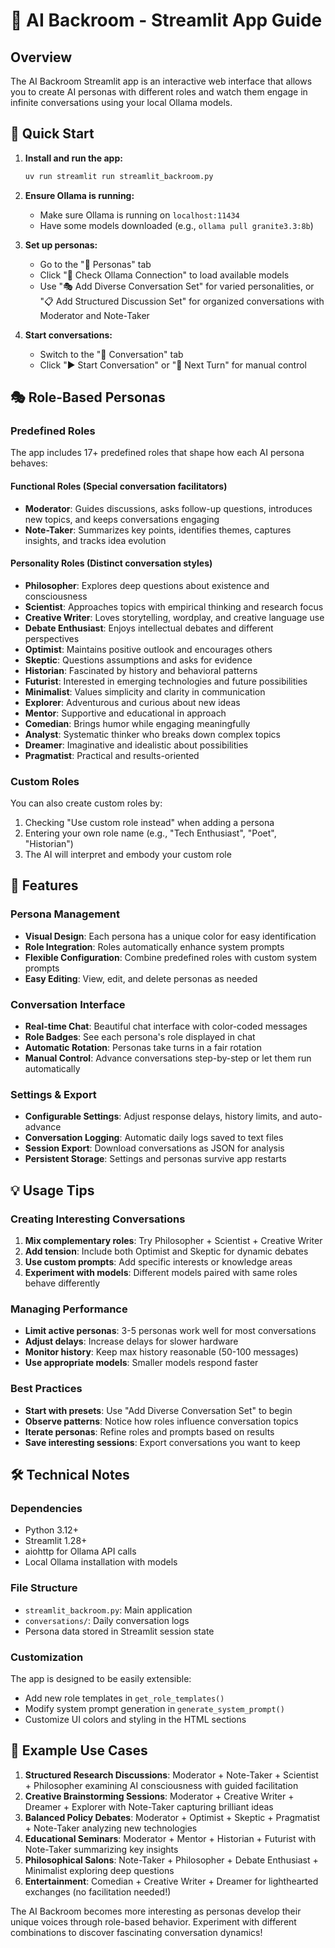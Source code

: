 # 🤖 AI Backroom - Streamlit App Guide

## Overview
The AI Backroom Streamlit app is an interactive web interface that allows you to create AI personas with different roles and watch them engage in infinite conversations using your local Ollama models.

## 🚀 Quick Start

1. **Install and run the app:**
   ```bash
   uv run streamlit run streamlit_backroom.py
   ```

2. **Ensure Ollama is running:**
   - Make sure Ollama is running on `localhost:11434`
   - Have some models downloaded (e.g., `ollama pull granite3.3:8b`)

3. **Set up personas:**
   - Go to the "🤖 Personas" tab
   - Click "🔄 Check Ollama Connection" to load available models
   - Use "🎭 Add Diverse Conversation Set" for varied personalities, or "📋 Add Structured Discussion Set" for organized conversations with Moderator and Note-Taker

4. **Start conversations:**
   - Switch to the "💬 Conversation" tab
   - Click "▶️ Start Conversation" or "🔄 Next Turn" for manual control

## 🎭 Role-Based Personas

### Predefined Roles
The app includes 17+ predefined roles that shape how each AI persona behaves:

#### **Functional Roles** (Special conversation facilitators)
- **Moderator**: Guides discussions, asks follow-up questions, introduces new topics, and keeps conversations engaging
- **Note-Taker**: Summarizes key points, identifies themes, captures insights, and tracks idea evolution

#### **Personality Roles** (Distinct conversation styles)
- **Philosopher**: Explores deep questions about existence and consciousness
- **Scientist**: Approaches topics with empirical thinking and research focus
- **Creative Writer**: Loves storytelling, wordplay, and creative language use
- **Debate Enthusiast**: Enjoys intellectual debates and different perspectives
- **Optimist**: Maintains positive outlook and encourages others
- **Skeptic**: Questions assumptions and asks for evidence
- **Historian**: Fascinated by history and behavioral patterns
- **Futurist**: Interested in emerging technologies and future possibilities
- **Minimalist**: Values simplicity and clarity in communication
- **Explorer**: Adventurous and curious about new ideas
- **Mentor**: Supportive and educational in approach
- **Comedian**: Brings humor while engaging meaningfully
- **Analyst**: Systematic thinker who breaks down complex topics
- **Dreamer**: Imaginative and idealistic about possibilities
- **Pragmatist**: Practical and results-oriented

### Custom Roles
You can also create custom roles by:
1. Checking "Use custom role instead" when adding a persona
2. Entering your own role name (e.g., "Tech Enthusiast", "Poet", "Historian")
3. The AI will interpret and embody your custom role

## 🎨 Features

### Persona Management
- **Visual Design**: Each persona has a unique color for easy identification
- **Role Integration**: Roles automatically enhance system prompts
- **Flexible Configuration**: Combine predefined roles with custom system prompts
- **Easy Editing**: View, edit, and delete personas as needed

### Conversation Interface
- **Real-time Chat**: Beautiful chat interface with color-coded messages
- **Role Badges**: See each persona's role displayed in chat
- **Automatic Rotation**: Personas take turns in a fair rotation
- **Manual Control**: Advance conversations step-by-step or let them run automatically

### Settings & Export
- **Configurable Settings**: Adjust response delays, history limits, and auto-advance
- **Conversation Logging**: Automatic daily logs saved to text files
- **Session Export**: Download conversations as JSON for analysis
- **Persistent Storage**: Settings and personas survive app restarts

## 💡 Usage Tips

### Creating Interesting Conversations
1. **Mix complementary roles**: Try Philosopher + Scientist + Creative Writer
2. **Add tension**: Include both Optimist and Skeptic for dynamic debates
3. **Use custom prompts**: Add specific interests or knowledge areas
4. **Experiment with models**: Different models paired with same roles behave differently

### Managing Performance
- **Limit active personas**: 3-5 personas work well for most conversations
- **Adjust delays**: Increase delays for slower hardware
- **Monitor history**: Keep max history reasonable (50-100 messages)
- **Use appropriate models**: Smaller models respond faster

### Best Practices
- **Start with presets**: Use "Add Diverse Conversation Set" to begin
- **Observe patterns**: Notice how roles influence conversation topics
- **Iterate personas**: Refine roles and prompts based on results
- **Save interesting sessions**: Export conversations you want to keep

## 🛠️ Technical Notes

### Dependencies
- Python 3.12+
- Streamlit 1.28+
- aiohttp for Ollama API calls
- Local Ollama installation with models

### File Structure
- `streamlit_backroom.py`: Main application
- `conversations/`: Daily conversation logs
- Persona data stored in Streamlit session state

### Customization
The app is designed to be easily extensible:
- Add new role templates in `get_role_templates()`
- Modify system prompt generation in `generate_system_prompt()`
- Customize UI colors and styling in the HTML sections

## 🎯 Example Use Cases

1. **Structured Research Discussions**: Moderator + Note-Taker + Scientist + Philosopher examining AI consciousness with guided facilitation
2. **Creative Brainstorming Sessions**: Moderator + Creative Writer + Dreamer + Explorer with Note-Taker capturing brilliant ideas
3. **Balanced Policy Debates**: Moderator + Optimist + Skeptic + Pragmatist + Note-Taker analyzing new technologies
4. **Educational Seminars**: Moderator + Mentor + Historian + Futurist with Note-Taker summarizing key insights
5. **Philosophical Salons**: Note-Taker + Philosopher + Debate Enthusiast + Minimalist exploring deep questions
6. **Entertainment**: Comedian + Creative Writer + Dreamer for lighthearted exchanges (no facilitation needed!)

The AI Backroom becomes more interesting as personas develop their unique voices through role-based behavior. Experiment with different combinations to discover fascinating conversation dynamics! 